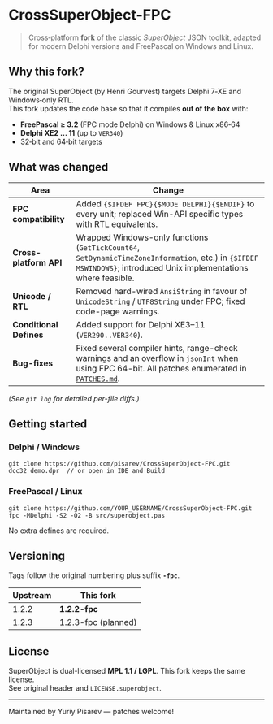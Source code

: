 # CrossSuperObject-FPC

> Cross‑platform **fork** of the classic *SuperObject* JSON toolkit, adapted for modern Delphi versions and FreePascal on Windows and Linux.

## Why this fork?

The original SuperObject (by Henri Gourvest) targets Delphi 7‑XE and Windows‐only RTL.  
This fork updates the code base so that it compiles **out of the box** with:

* **FreePascal ≥ 3.2** (FPC mode Delphi) on Windows & Linux x86‑64  
* **Delphi XE2 … 11** (up to `VER340`)  
* 32‑bit and 64‑bit targets

## What was changed
| Area | Change |
|------|--------|
| **FPC compatibility** | Added `{$IFDEF FPC}{$MODE DELPHI}{$ENDIF}` to every unit; replaced Win-API specific types with RTL equivalents. |
| **Cross-platform API** | Wrapped Windows-only functions (`GetTickCount64`, `SetDynamicTimeZoneInformation`, etc.) in `{$IFDEF MSWINDOWS}`; introduced Unix implementations where feasible. |
| **Unicode / RTL** | Removed hard-wired `AnsiString` in favour of `UnicodeString` / `UTF8String` under FPC; fixed code-page warnings. |
| **Conditional Defines** | Added support for Delphi XE3–11 (`VER290..VER340`). |
| **Bug-fixes** | Fixed several compiler hints, range-check warnings and an overflow in `jsonInt` when using FPC 64-bit. All patches enumerated in [`PATCHES.md`](PATCHES.md). |

*(See `git log` for detailed per-file diffs.)*

## Getting started

### Delphi / Windows

```
git clone https://github.com/pisarev/CrossSuperObject-FPC.git
dcc32 demo.dpr  // or open in IDE and Build
```

### FreePascal / Linux

```
git clone https://github.com/YOUR_USERNAME/CrossSuperObject-FPC.git
fpc -MDelphi -S2 -O2 -B src/superobject.pas
```

No extra defines are required.

## Versioning

Tags follow the original numbering plus suffix **`-fpc`**.

| Upstream | This fork |
|----------|-----------|
| 1.2.2    | **1.2.2-fpc** |
| 1.2.3    | 1.2.3-fpc (planned) |

## License

SuperObject is dual-licensed **MPL 1.1 / LGPL**. This fork keeps the same license.  
See original header and `LICENSE.superobject`.

---

Maintained by Yuriy Pisarev — patches welcome!
